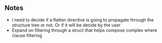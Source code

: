 



## Notes
- I need to decide if a flatten directive is going to propagate through the structure tree or not. Or if it will be
decide by the user
- Expand on filtering through a struct that helps compose complex where clause filtering


